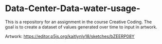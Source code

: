 # Data-Center-Data-water-usage-
This is a repository for an assignment in the course Creative Coding. The goal is to create a dataset of values generated over time to input in artwork. 


Artwork: https://editor.p5js.org/kaitlynly18/sketches/bZEERP08Y
